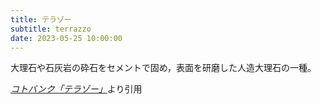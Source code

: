 ```yaml
---
title: テラゾー
subtitle: terrazzo
date: 2023-05-25 10:00:00
---
```


大理石や石灰岩の砕石をセメントで固め，表面を研磨した人造大理石の一種。

<cite>[コトバンク「テラゾー」](https://kotobank.jp/word/%E3%83%86%E3%83%A9%E3%82%BE%E3%83%BC)</cite>より引用